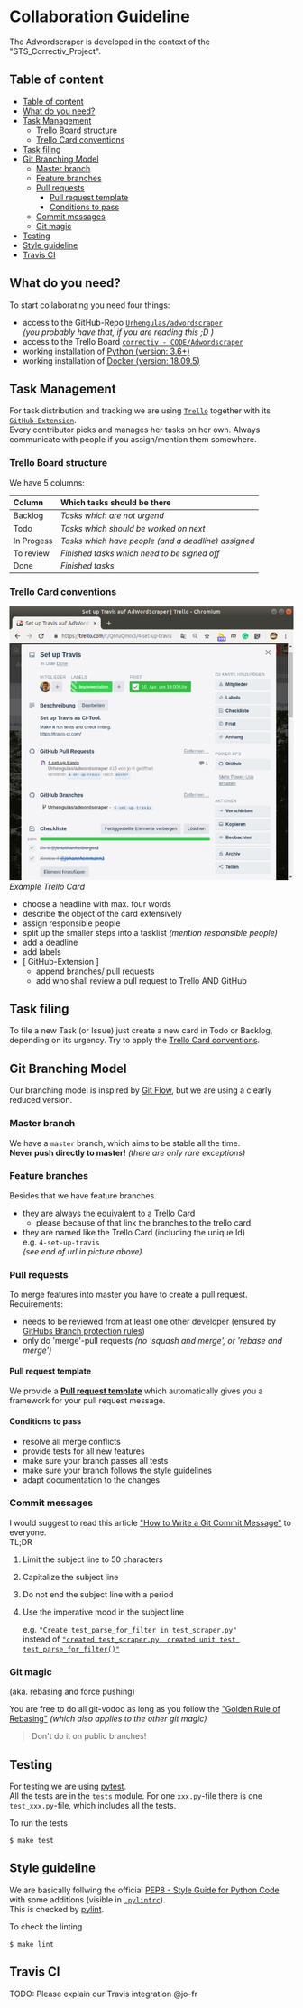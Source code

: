 # Collaboration Guideline

The Adwordscraper is developed in the context of the "STS_Correctiv_Project".


## Table of content

- [Table of content](#table-of-content)
- [What do you need?](#what-do-you-need)
- [Task Management](#task-management)
  - [Trello Board structure](#trello-board-structure)
  - [Trello Card conventions](#trello-card-conventions)
- [Task filing](#task-filing)
- [Git Branching Model](#git-branching-model)
  - [Master branch](#master-branch)
  - [Feature branches](#feature-branches)
  - [Pull requests](#pull-requests)
    - [Pull request template](#pull-request-template)
    - [Conditions to pass](#conditions-to-pass)
  - [Commit messages](#commit-messages)
  - [Git magic](#git-magic)
- [Testing](#testing)
- [Style guideline](#style-guideline)
- [Travis CI](#travis-ci)


## What do you need?

To start collaborating you need four things:
- access to the GitHub-Repo [`Urhengulas/adwordscraper`](https://github.com/Urhengulas/adwordscraper)  
  _(you probably have that, if you are reading this ;D )_
- access to the Trello Board [`correctiv - CODE/Adwordscraper`](https://trello.com/b/wHsCHEqk/adwordscraper)
- working installation of [Python (version: 3.6+)](https://www.python.org/about/gettingstarted/)
- working installation of [Docker (version: 18.09.5)](https://docs.docker.com/install/)


## Task Management

For task distribution and tracking we are using [`Trello`](https://trello.com/) together with its [`GitHub-Extension`](https://trello.com/power-ups/55a5d916446f517774210004/github).  
Every contributor picks and manages her tasks on her own. Always communicate with people if you assign/mention them somewhere.

### Trello Board structure

We have 5 columns:

| Column | Which tasks should be there |
| :--- | :--- |
| Backlog| _Tasks which are not urgend_ |
| Todo| _Tasks which should be worked on next_ |
| In Progess| _Tasks which have people (and a deadline) assigned_ |
| To review| _Finished tasks which need to be signed off_ |
| Done| _Finished tasks_ |

### Trello Card conventions

![Trello Card example](docs/img/trello_example.png)  
_Example Trello Card_

- choose a headline with max. four words
- describe the object of the card extensively
- assign responsible people
- split up the smaller steps into a tasklist _(mention responsible people)_
- add a deadline
- add labels
- [ GitHub-Extension ]
  - append branches/ pull requests
  - add who shall review a pull request to Trello AND GitHub


## Task filing

To file a new Task (or Issue) just create a new card in Todo or Backlog, depending on its urgency.
Try to apply the [Trello Card conventions](#trello-card-conventions).


## Git Branching Model

Our branching model is inspired by [Git Flow](https://nvie.com/posts/a-successful-git-branching-model/), but we are using a clearly reduced version.

### Master branch

We have a `master` branch, which aims to be stable all the time.  
**Never push directly to master!** _(there are only rare exceptions)_

### Feature branches

Besides that we have feature branches.
- they are always the equivalent to a Trello Card
  - please because of that link the branches to the trello card
- they are named like the Trello Card (including the unique Id)  
  e.g. `4-set-up-travis`  
  _(see end of url in picture above)_

### Pull requests

To merge features into master you have to create a pull request.  
Requirements:
- needs to be reviewed from at least one other developer (ensured by [GitHubs Branch protection rules](https://help.github.com/articles/defining-the-mergeability-of-pull-requests/))
- only do 'merge'-pull requests _(no 'squash and merge', or 'rebase and merge')_

#### Pull request template

We provide a [**Pull request template**](PULL_REQUEST_TEMPLATE.md) which automatically gives you a framework for your pull request message.

#### Conditions to pass

- resolve all merge conflicts
- provide tests for all new features
- make sure your branch passes all tests
- make sure your branch follows the style guidelines
- adapt documentation to the changes

### Commit messages
I would suggest to read this article ["How to Write a Git Commit Message"](https://chris.beams.io/posts/git-commit/) to everyone.  
TL;DR
1. Limit the subject line to 50 characters
1. Capitalize the subject line
1. Do not end the subject line with a period
1. Use the imperative mood in the subject line

   e.g. `"Create test_parse_for_filter in test_scraper.py"`  
   instead of [`"created test_scraper.py. created unit test test_parse_for_filter()"`](https://github.com/Urhengulas/adwordscraper/commit/4500a242e4561bcaa86b4564befab5f00baebf57)

### Git magic 
(aka. rebasing and force pushing)

You are free to do all git-vodoo as long as you follow the ["Golden Rule of Rebasing"](https://www.atlassian.com/git/tutorials/merging-vs-rebasing#the-golden-rule-of-rebasing) _(which also applies to the other git magic)_
> Don't do it on public branches!

## Testing

For testing we are using [pytest](https://docs.pytest.org/en/latest/).  
All the tests are in the `tests` module. For one `xxx.py`-file there is one `test_xxx.py`-file, which includes all the tests.

To run the tests
```shell
$ make test
```


## Style guideline

We are basically follwing the official [PEP8 - Style Guide for Python Code](https://www.python.org/dev/peps/pep-0008/) with some additions (visible in [`.pylintrc`](../.pylintrc)).  
This is checked by [pylint](https://www.pylint.org/).

To check the linting
```shell
$ make lint
```


## Travis CI
TODO: Please explain our Travis integration @jo-fr
